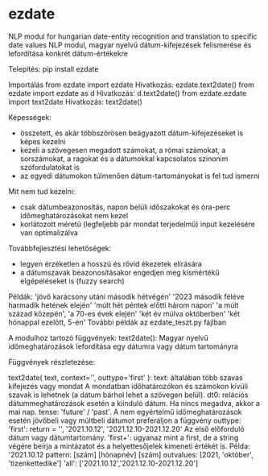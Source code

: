 # ezdate
NLP modul for hungarian date-entity recognition and translation to specific date values
NLP modul, magyar nyelvű dátum-kifejezések felismerése és lefordítása konkrét dátum-értékekre

Telepítés:
pip install ezdate

Importálás
from ezdate import ezdate             Hivatkozás: ezdate.text2date()
from ezdate import ezdate as d        Hivatkozás: d.text2date()
from ezdate.ezdate import text2date   Hivatkozás: text2date()

Képességek:
- összetett, és akár többszörösen beágyazott dátum-kifejezéseket is képes kezelni
- kezeli a szövegesen megadott számokat, a római számokat, a sorszámokat, a ragokat és a dátumokkal kapcsolatos szinonim szófordulatokat is
- az egyedi dátumokon túlmenően dátum-tartományokat is fel tud ismerni

Mit nem tud kezelni:
- csak dátumbeazonosítás, napon belüli időszakokat és óra-perc időmeghatározásokat nem kezel
- korlátozott méretű (legfeljebb pár mondat terjedelmű) input kezelésére van optimalizálva

Továbbfejlesztési lehetőségek:
- legyen érzéketlen a hosszú és rövid ékezetek elírására
- a dátumszavak beazonosításakor engedjen meg kismértékű elgépeléseket is (fuzzy search)

Példák:
  'jövő karácsony utáni második hétvégén'
  '2023 második féléve harmadik hetének elején'
  'múlt hét péntek előtti három napon'
  'a múlt század közepén',   'a 70-es évek elején'
  'két év múlva októberben'
  'két hónappal ezelőtt, 5-én'
További példák az ezdate_teszt.py fájlban


A modulhoz tartozó függvények:
text2date():  Magyar nyelvű időmeghatározások lefordítása egy dátumra vagy dátum tartományra


Függvények részletezése:

text2date( text, context='', outtype='first' ):
    text:  általában több szavas kifejezés vagy mondat
        A mondatban időhatározókon és számokon kívüli szavak is lehetnek (a dátum bárhol lehet a szövegen belül).
    dt0:  relációs dátummeghatározások esetén a kiinduló dátum.
        Ha nincs megadva, akkor a mai nap.
    tense: 'future' / 'past'.  A nem egyértelmű időmeghatározások esetén jövőbeli vagy múltbeli dátumot preferáljon a függvény
    outtype:
      'first':    return =  '',   '2021.10.12',  '2021.12.10-2021.12.20'     Az első előforduló dátum vagy dátumtartomány.
      'first+':   ugyanaz mint a first, de a string végére beírja a mintázatot és a helyettesőjelek kimeneti értékét is.
              Példa: '2021.10.12   pattern: [szám] [hónapnév] [szám]   outvalues: [2021, 'október', 'tizenkettedike']
      'all':    ['2021.10.12','2021.12.10-2021.12.20']
